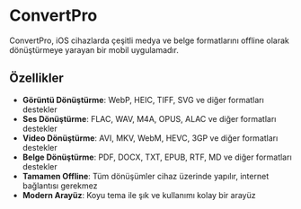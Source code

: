 # ConvertPro

ConvertPro, iOS cihazlarda çeşitli medya ve belge formatlarını offline olarak dönüştürmeye yarayan bir mobil uygulamadır.

## Özellikler

- **Görüntü Dönüştürme**: WebP, HEIC, TIFF, SVG ve diğer formatları destekler
- **Ses Dönüştürme**: FLAC, WAV, M4A, OPUS, ALAC ve diğer formatları destekler
- **Video Dönüştürme**: AVI, MKV, WebM, HEVC, 3GP ve diğer formatları destekler
- **Belge Dönüştürme**: PDF, DOCX, TXT, EPUB, RTF, MD ve diğer formatları destekler
- **Tamamen Offline**: Tüm dönüşümler cihaz üzerinde yapılır, internet bağlantısı gerekmez
- **Modern Arayüz**: Koyu tema ile şık ve kullanımı kolay bir arayüz